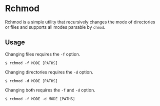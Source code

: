# Rchmod
Rchmod is a simple utility that recursively changes the mode of directories or
files and supports all modes parsable by `chmod`.

## Usage
Changing files requires the `-f` option.

```
$ rchmod -f MODE [PATHS]
```

Changing directories requires the `-d` option.

```
$ rchmod -d MODE [PATHS]
```

Changing both requires the `-f` and `-d` option.

```
$ rchmod -f MODE -d MODE [PATHS]
```
